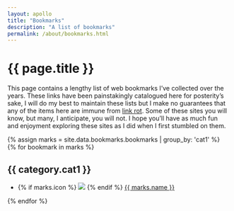 ```yaml
---
layout: apollo
title: "Bookmarks"
description: "A list of bookmarks"
permalink: /about/bookmarks.html
---
```


<h1>{{ page.title }}</h1>
<div class="content">
	<p>This page contains a lengthy list of web bookmarks I’ve collected over the years. These links have been painstakingly catalogued here for posterity’s sake, I will do my best to maintain these lists but I make no guarantees that any of the items here are immune from <a href="https://en.wikipedia.org/wiki/Link_rot" title="link rot" target="_blank">link rot</a>. Some of these sites you will know, but many, I anticipate, you will not. I hope you’ll have as much fun and enjoyment exploring these sites as I did when I first stumbled on them.</p>

<div class="post">
	
{% assign marks = site.data.bookmarks.bookmarks | group_by: 'cat1' %}
{% for bookmark in marks %}
	<h2>{{ category.cat1 }}</h2>
	<ul class="bookmarks">
			<li>
				{% if marks.icon %}
					<img class="favicon" src="{{ marks.icon }}" />
				{% endif %} 
				<a href="{{ marks.src }}" title="{{ marks.name }}" target="_blank">{{ marks.name }}</a>
			</li>
	</ul>
{% endfor %}
</div>
</div>
